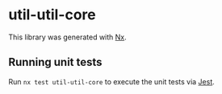 # util-util-core

This library was generated with [Nx](https://nx.dev).

## Running unit tests

Run `nx test util-util-core` to execute the unit tests via [Jest](https://jestjs.io).
